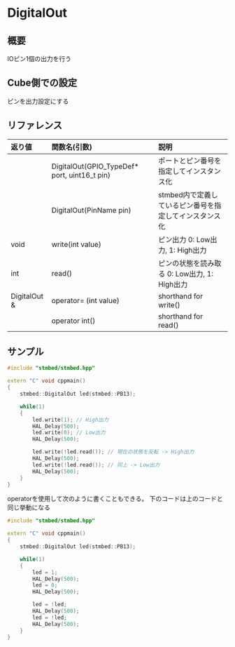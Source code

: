 # DigitalOut

## 概要
IOピン1個の出力を行う

## Cube側での設定
ピンを出力設定にする

## リファレンス

| 返り値 | 関数名(引数) | 説明 |
| :-- | :-- | :-- |
|  | DigitalOut(GPIO_TypeDef* port, uint16_t pin) | ポートとピン番号を指定してインスタンス化 |
|  | DigitalOut(PinName pin) | stmbed内で定義しているピン番号を指定してインスタンス化 |
| void | write(int value) | ピン出力 0: Low出力, 1: High出力 |
| int | read() | ピンの状態を読み取る 0: Low出力, 1: High出力 |
| DigitalOut & | operator= (int value) | shorthand for write() |
|  | operator int() | shorthand for read() |

## サンプル

```cpp
#include "stmbed/stmbed.hpp"

extern "C" void cppmain()
{
    stmbed::DigitalOut led(stmbed::PB13);

    while(1)
    {
        led.write(1); // High出力
        HAL_Delay(500);
        led.write(0); // Low出力
        HAL_Delay(500);

        led.write(!led.read()); // 現在の状態を反転 -> High出力
        HAL_Delay(500);
        led.write(!led.read()); // 同上 -> Low出力
        HAL_Delay(500);
    }
}
```

operatorを使用して次のように書くこともできる。
下のコードは上のコードと同じ挙動になる
```cpp
#include "stmbed/stmbed.hpp"

extern "C" void cppmain()
{
    stmbed::DigitalOut led(stmbed::PB13);

    while(1)
    {
        led = 1;
        HAL_Delay(500);
        led = 0;
        HAL_Delay(500);

        led = !led;
        HAL_Delay(500);
        led = !led;
        HAL_Delay(500);
    }
}
```